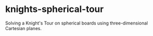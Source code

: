 # knights-spherical-tour
Solving a Knight's Tour on spherical boards using three-dimensional Cartesian planes.
